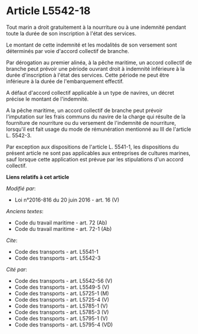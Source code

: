 # Article L5542-18

Tout marin a droit gratuitement à la nourriture ou à une indemnité pendant toute la durée de son inscription à l'état des
services. 

Le montant de cette indemnité et les modalités de son versement sont déterminés par voie d'accord collectif de branche. 

Par dérogation au premier alinéa, à la pêche maritime, un accord collectif de branche peut prévoir une période ouvrant droit
à indemnité inférieure à la durée d'inscription à l'état des services. Cette période ne peut être inférieure à la durée de
l'embarquement effectif. 

A défaut d'accord collectif applicable à un type de navires, un décret précise le montant de l'indemnité. 

A la pêche maritime, un accord collectif de branche peut prévoir l'imputation sur les frais communs du navire de la charge
qui résulte de la fourniture de nourriture ou du versement de l'indemnité de nourriture, lorsqu'il est fait usage du mode de
rémunération mentionné au III de l'article L. 5542-3. 

Par exception aux dispositions de l'article L. 5541-1, les dispositions du présent article ne sont pas applicables aux
entreprises de cultures marines, sauf lorsque cette application est prévue par les stipulations d'un accord collectif.

**Liens relatifs à cet article**

_Modifié par_:

  - Loi n°2016-816 du 20 juin 2016 - art. 16 (V)

_Anciens textes_:

  - Code du travail maritime - art. 72 (Ab)
  - Code du travail maritime - art. 72-1 (Ab)

_Cite_:

  - Code des transports - art. L5541-1
  - Code des transports - art. L5542-3

_Cité par_:

  - Code des transports - art. L5542-56 (V)
  - Code des transports - art. L5549-5 (V)
  - Code des transports - art. L5725-1 (M)
  - Code des transports - art. L5725-4 (V)
  - Code des transports - art. L5785-1 (V)
  - Code des transports - art. L5785-3 (V)
  - Code des transports - art. L5795-1 (V)
  - Code des transports - art. L5795-4 (VD)
